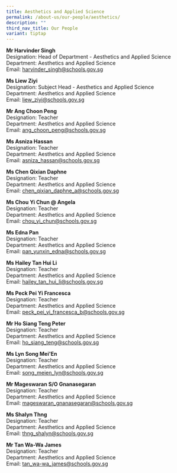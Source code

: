 ```yaml
---
title: Aesthetics and Applied Science
permalink: /about-us/our-people/aesthetics/
description: ""
third_nav_title: Our People
variant: tiptap
---
```

<p><strong>Mr Harvinder Singh</strong>
<br>Designation: Head of Department - Aesthetics and Applied Science
<br>Department: Aesthetics and Applied Science
<br>Email: <a href="mailto:harvinder_singh@schools.gov.sg" rel="noopener noreferrer nofollow" target="_blank">harvinder_singh@schools.gov.sg</a>
</p>
<p><strong>Ms Liew Ziyi</strong>
<br>Designation: Subject Head - Aesthetics and Applied Science
<br>Department: Aesthetics and Applied Science
<br>Email: <a href="mailto:liew_ziyi@schools.gov.sg" rel="noopener noreferrer nofollow" target="_blank">liew_ziyi@schools.gov.sg</a>
</p>
<p><strong>Mr Ang Choon Peng</strong>
<br>Designation: Teacher
<br>Department: Aesthetics and Applied Science
<br>Email: <a href="mailto:ang_choon_peng@schools.gov.sg" rel="noopener noreferrer nofollow" target="_blank">ang_choon_peng@schools.gov.sg</a>
</p>
<p><strong>Ms Asniza Hassan</strong>
<br>Designation: Teacher
<br>Department: Aesthetics and Applied Science
<br>Email: <a href="mailto:asniza_hassan@schools.gov.sg" rel="noopener noreferrer nofollow" target="_blank">asniza_hassan@schools.gov.sg</a>
</p>
<p><strong>Ms Chen Qixian Daphne</strong>
<br>Designation: Teacher
<br>Department: Aesthetics and Applied Science
<br>Email: <a href="mailto:chen_qixian_daphne_a@schools.gov.sg" rel="noopener noreferrer nofollow" target="_blank">chen_qixian_daphne_a@schools.gov.sg</a>
</p>
<p><strong>Ms Chou Yi Chun @ Angela</strong>
<br>Designation: Teacher
<br>Department: Aesthetics and Applied Science
<br>Email: <a href="mailto:chou_yi_chun@schools.gov.sg" rel="noopener noreferrer nofollow" target="_blank">chou_yi_chun@schools.gov.sg</a>
</p>
<p><strong>Ms Edna Pan</strong>
<br>Designation: Teacher
<br>Department: Aesthetics and Applied Science
<br>Email: <a href="mailto:pan_yunxin_edna@schools.gov.sg" rel="noopener noreferrer nofollow" target="_blank">pan_yunxin_edna@schools.gov.sg</a>
</p>
<p><strong>Ms Hailey Tan Hui Li</strong>
<br>Designation: Teacher
<br>Department: Aesthetics and Applied Science
<br>Email: <a href="mailto:hailey_tan_hui_li@schools.gov.sg" rel="noopener noreferrer nofollow" target="_blank">hailey_tan_hui_li@schools.gov.sg</a>
</p>
<p><strong>Ms Peck Pei Yi Francesca</strong>
<br>Designation: Teacher
<br>Department: Aesthetics and Applied Science
<br>Email: <a href="mailto:peck_pei_yi_francesca_b@schools.gov.sg" rel="noopener noreferrer nofollow" target="_blank">peck_pei_yi_francesca_b@schools.gov.sg</a>
</p>
<p><strong>Mr Ho Siang Teng Peter</strong>
<br>Designation: Teacher
<br>Department: Aesthetics and Applied Science
<br>Email: <a href="mailto:ho_siang_teng@schools.gov.sg" rel="noopener noreferrer nofollow" target="_blank">ho_siang_teng@schools.gov.sg</a>
</p>
<p><strong>Ms Lyn Song Mei'En</strong>
<br>Designation: Teacher
<br>Department: Aesthetics and Applied Science
<br>Email: <a href="mailto:song_meien_lyn@schools.gov.sg" rel="noopener noreferrer nofollow" target="_blank">song_meien_lyn@schools.gov.sg</a>
</p>
<p><strong>Mr Mageswaran S/O Gnanasegaran</strong>
<br>Designation: Teacher
<br>Department: Aesthetics and Applied Science
<br>Email: <a href="mailto:mageswaran_gnanasegaran@schools.gov.sg" rel="noopener noreferrer nofollow" target="_blank">mageswaran_gnanasegaran@schools.gov.sg</a>
</p>
<p><strong>Ms Shalyn Thng</strong>
<br>Designation: Teacher
<br>Department: Aesthetics and Applied Science
<br>Email: <a href="mailto:thng_shalyn@schools.gov.sg" rel="noopener noreferrer nofollow" target="_blank">thng_shalyn@schools.gov.sg</a>
</p>
<p><strong>Mr Tan Wa-Wa James</strong>
<br>Designation: Teacher
<br>Department: Aesthetics and Applied Science
<br>Email: <a href="mailto:tan_wa-wa_james@schools.gov.sg" rel="noopener noreferrer nofollow" target="_blank">tan_wa-wa_james@schools.gov.sg</a>
</p>
